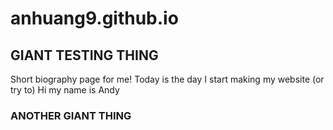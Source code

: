 # anhuang9.github.io
<h2> GIANT TESTING THING </h2>
Short biography page for me!
Today is the day I start making my website (or try to) 
Hi my name is Andy

<h3> ANOTHER GIANT THING </h3>


